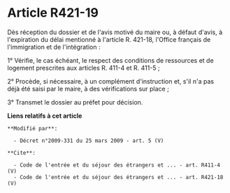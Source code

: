 # Article R421-19

Dès réception du dossier et de l'avis motivé du maire ou, à défaut d'avis, à l'expiration du délai mentionné à l'article R.
421-18, l'Office français de l'immigration et de l'intégration : 

1° Vérifie, le cas échéant, le respect des conditions de ressources et de logement prescrites aux articles R. 411-4 et R.
411-5 ; 

2° Procède, si nécessaire, à un complément d'instruction et, s'il n'a pas déjà été saisi par le maire, à des vérifications
sur place ; 

3° Transmet le dossier au préfet pour décision.

**Liens relatifs à cet article**

	**Modifié par**:

	  - Décret n°2009-331 du 25 mars 2009 - art. 5 (V)

	**Cite**:

	  - Code de l'entrée et du séjour des étrangers et ... - art. R411-4 (V)
	  - Code de l'entrée et du séjour des étrangers et ... - art. R421-18 (V)
